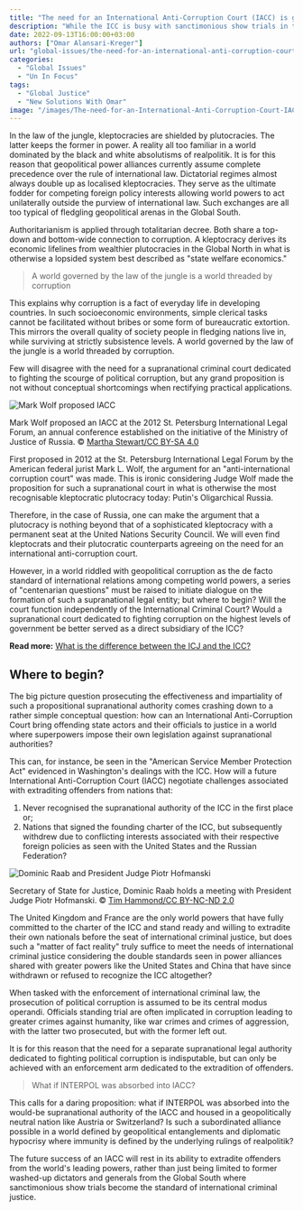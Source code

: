 ```yaml
---
title: "The need for an International Anti-Corruption Court (IACC) is greater than ever before"
description: "While the ICC is busy with sanctimonious show trials in the Global South, the need for a supranational criminal court that prosecutes corruption without fear and favour is rising."
date: 2022-09-13T16:00:00+03:00
authors: ["Omar Alansari-Kreger"]
url: "global-issues/the-need-for-an-international-anti-corruption-court-is-greater-than-ever-before"
categories:
  - "Global Issues"
  - "Un In Focus"
tags:
  - "Global Justice"
  - "New Solutions With Omar"
image: "/images/The-need-for-an-International-Anti-Corruption-Court-IACC-is-greater-than-ever-before-.jpg"
---
```

In the law of the jungle, kleptocracies are shielded by plutocracies. The latter keeps the former in power. A reality all too familiar in a world dominated by the black and white absolutisms of realpolitik. It is for this reason that geopolitical power alliances currently assume complete precedence over the rule of international law. Dictatorial regimes almost always double up as localised kleptocracies. They serve as the ultimate fodder for competing foreign policy interests allowing world powers to act unilaterally outside the purview of international law. Such exchanges are all too typical of fledgling geopolitical arenas in the Global South.

Authoritarianism is applied through totalitarian decree. Both share a top-down and bottom-wide connection to corruption. A kleptocracy derives its economic lifelines from wealthier plutocracies in the Global North in what is otherwise a lopsided system best described as "state welfare economics."

> A world governed by the law of the jungle is a world threaded by corruption

This explains why corruption is a fact of everyday life in developing countries. In such socioeconomic environments, simple clerical tasks cannot be facilitated without bribes or some form of bureaucratic extortion. This mirrors the overall quality of society people in fledging nations live in, while surviving at strictly subsistence levels. A world governed by the law of the jungle is a world threaded by corruption.

Few will disagree with the need for a supranational criminal court dedicated to fighting the scourge of political corruption, but any grand proposition is not without conceptual shortcomings when rectifying practical applications.

![Mark Wolf proposed IACC ](/images/Mark-L.-Wolf.jpg)

Mark Wolf proposed an IACC at the 2012 St. Petersburg International Legal Forum, an annual conference established on the initiative of the Ministry of Justice of Russia. © [Martha Stewart/CC BY-SA 4.0](https://creativecommons.org/licenses/by-sa/4.0/)


First proposed in 2012 at the St. Petersburg International Legal Forum by the American federal jurist Mark L. Wolf, the argument for an "anti-international corruption court" was made. This is ironic considering Judge Wolf made the proposition for such a supranational court in what is otherwise the most recognisable kleptocratic plutocracy today: Putin's Oligarchical Russia.

Therefore, in the case of Russia, one can make the argument that a plutocracy is nothing beyond that of a sophisticated kleptocracy with a permanent seat at the United Nations Security Council. We will even find kleptocrats and their plutocratic counterparts agreeing on the need for an international anti-corruption court.

However, in a world riddled with geopolitical corruption as the de facto standard of international relations among competing world powers, a series of "centenarian questions" must be raised to initiate dialogue on the formation of such a supranational legal entity; but where to begin? Will the court function independently of the International Criminal Court? Would a supranational court dedicated to fighting corruption on the highest levels of government be better served as a direct subsidiary of the ICC?

**Read more:** [What is the difference between the ICJ and the ICC?](https://un-aligned.org/global-issues/the-icj-the-icc-whose-justice/)

## Where to begin?

The big picture question prosecuting the effectiveness and impartiality of such a propositional supranational authority comes crashing down to a rather simple conceptual question: how can an International Anti-Corruption Court bring offending state actors and their officials to justice in a world where superpowers impose their own legislation against supranational authorities?

This can, for instance, be seen in the "American Service Member Protection Act" evidenced in Washington's dealings with the ICC. How will a future International Anti-Corruption Court (IACC) negotiate challenges associated with extraditing offenders from nations that:

1. Never recognised the supranational authority of the ICC in the first place or;
2. Nations that signed the founding charter of the ICC, but subsequently withdrew due to conflicting interests associated with their respective foreign policies as seen with the United States and the Russian Federation?

![Dominic Raab and President Judge Piotr Hofmanski](/images/France-and-UK-IACC.jpg)

Secretary of State for Justice, Dominic Raab holds a meeting with President Judge Piotr Hofmanski. © [Tim Hammond/CC BY-NC-ND 2.0](https://creativecommons.org/licenses/by-nc-nd/2.0/)


The United Kingdom and France are the only world powers that have fully committed to the charter of the ICC and stand ready and willing to extradite their own nationals before the seat of international criminal justice, but does such a "matter of fact reality" truly suffice to meet the needs of international criminal justice considering the double standards seen in power alliances shared with greater powers like the United States and China that have since withdrawn or refused to recognize the ICC altogether?

When tasked with the enforcement of international criminal law, the prosecution of political corruption is assumed to be its central modus operandi. Officials standing trial are often implicated in corruption leading to greater crimes against humanity, like war crimes and crimes of aggression, with the latter two prosecuted, but with the former left out.

It is for this reason that the need for a separate supranational legal authority dedicated to fighting political corruption is indisputable, but can only be achieved with an enforcement arm dedicated to the extradition of offenders.

> What if INTERPOL was absorbed into IACC?

This calls for a daring proposition: what if INTERPOL was absorbed into the would-be supranational authority of the IACC and housed in a geopolitically neutral nation like Austria or Switzerland? Is such a subordinated alliance possible in a world defined by geopolitical entanglements and diplomatic hypocrisy where immunity is defined by the underlying rulings of realpolitik?

The future success of an IACC will rest in its ability to extradite offenders from the world's leading powers, rather than just being limited to former washed-up dictators and generals from the Global South where sanctimonious show trials become the standard of international criminal justice.
